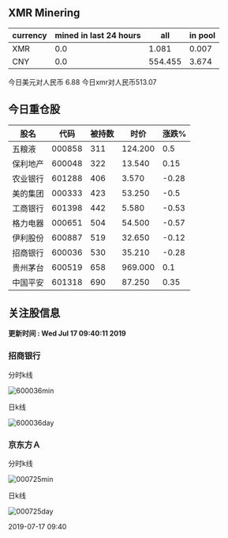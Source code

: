 ## XMR Minering

|currency|mined in last 24 hours|all|in pool|
|---|---|---|---|
|XMR|0.0|1.081|0.007|
|CNY|0.0|554.455|3.674|

今日美元对人民币 6.88	今日xmr对人民币513.07


## 今日重仓股 

|股名|代码|被持数|时价|涨跌%|
|---|---|---|---|---|
|五粮液|000858|311|124.200|0.5|
|保利地产|600048|322|13.540|0.15|
|农业银行|601288|406|3.570|-0.28|
|美的集团|000333|423|53.250|-0.5|
|工商银行|601398|442|5.580|-0.53|
|格力电器|000651|504|54.500|-0.57|
|伊利股份|600887|519|32.650|-0.12|
|招商银行|600036|530|35.210|-0.28|
|贵州茅台|600519|658|969.000|0.1|
|中国平安|601318|690|87.250|0.35|

## 关注股信息
**更新时间 : Wed Jul 17 09:40:11 2019**
### 招商银行 
分时k线

![600036min](http://image.sinajs.cn/newchart/min/n/sh600036.gif)

日k线

![600036day](http://image.sinajs.cn/newchart/daily/n/sh600036.gif)

### 京东方Ａ 
分时k线

![000725min](http://image.sinajs.cn/newchart/min/n/sz000725.gif)

日k线

![000725day](http://image.sinajs.cn/newchart/daily/n/sz000725.gif)

2019-07-17 09:40